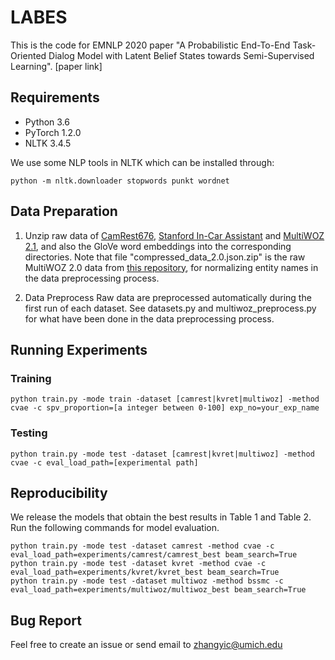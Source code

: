 # LABES
This is the code for EMNLP 2020 paper "A Probabilistic End-To-End Task-Oriented Dialog Model with Latent Belief States towards Semi-Supervised Learning". [paper link]

## Requirements
- Python 3.6
- PyTorch 1.2.0
- NLTK 3.4.5

We use some NLP tools in NLTK which can be installed through:
```
python -m nltk.downloader stopwords punkt wordnet
```

## Data Preparation
1. Unzip raw data of [CamRest676](https://www.repository.cam.ac.uk/handle/1810/260970), [Stanford In-Car Assistant](https://nlp.stanford.edu/blog/a-new-multi-turn-multi-domain-task-oriented-dialogue-dataset/) and [MultiWOZ 2.1](https://www.repository.cam.ac.uk/handle/1810/294507), and also the GloVe word embeddings into the corresponding directories. Note that file "compressed_data_2.0.json.zip" is the raw MultiWOZ 2.0 data from [this repository](https://github.com/594zyc/damd-multiwoz), for normalizing entity names in the data preprocessing process. 

2. Data Preprocess
Raw data are preprocessed automatically during the first run of each dataset. See datasets.py and multiwoz_preprocess.py for what have been done in the data preprocessing process. 


## Running Experiments

### Training
```
python train.py -mode train -dataset [camrest|kvret|multiwoz] -method cvae -c spv_proportion=[a integer between 0-100] exp_no=your_exp_name
```

### Testing
```
python train.py -mode test -dataset [camrest|kvret|multiwoz] -method cvae -c eval_load_path=[experimental path]
```

## Reproducibility 
We release the models that obtain the best results in Table 1 and Table 2. Run the following commands for model evaluation.  
```
python train.py -mode test -dataset camrest -method cvae -c eval_load_path=experiments/camrest/camrest_best beam_search=True
python train.py -mode test -dataset kvret -method cvae -c eval_load_path=experiments/kvret/kvret_best beam_search=True
python train.py -mode test -dataset multiwoz -method bssmc -c eval_load_path=experiments/multiwoz/multiwoz_best beam_search=True
```


## Bug Report
Feel free to create an issue or send email to zhangyic@umich.edu